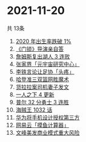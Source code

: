 # 2021-11-20
  共 13条

  <!-- BEGIN -->
  <!-- 最后更新时间:Sat Nov 20 2021 05:09:25 GMT+0000 (Coordinated Universal Time) -->
  1. [2020 年出生率跌破 1%](https://www.zhihu.com/search?q=出生率)
1. [《门锁》导演亲自答](https://www.zhihu.com/search?q=门锁)
1. [詹姆斯复出湖人 3 连败](https://www.zhihu.com/search?q=湖人)
1. [张家界「元宇宙研究中心」](https://www.zhihu.com/search?q=元宇宙)
1. [李铁言论让足协「头疼」](https://www.zhihu.com/search?q=李铁)
1. [哈登准三双篮网胜魔术](https://www.zhihu.com/search?q=篮网)
1. [货拉拉案司机妻子发文](https://www.zhihu.com/search?q=货拉拉案)
1. [一人之下 4 更新](https://www.zhihu.com/search?q=一人之下4)
1. [普尔 32 分勇士 3 连胜](https://www.zhihu.com/search?q=勇士)
1. [海贼王 1032 话](https://www.zhihu.com/search?q=海贼王)
1. [华为将手机设计授权第三方](https://www.zhihu.com/search?q=华为手机设计)
1. [网易云「摸鱼计算器」](https://www.zhihu.com/search?q=摸鱼计算器)
1. [文峰美发商业模式重大风险](https://www.zhihu.com/search?q=文峰)
  <!-- END -->
  